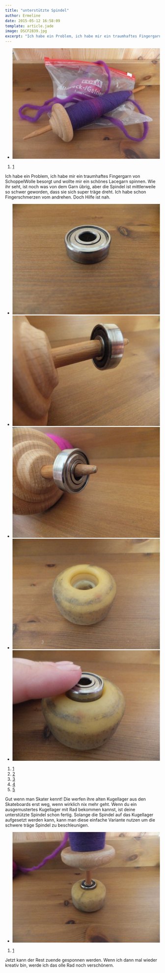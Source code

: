 ```yaml
---
title: "unterstützte Spindel"
author: Ermeline
date: 2015-05-12 16:58:09
template: article.jade
image: DSCF2839.jpg
excerpt: "Ich habe ein Problem, ich habe mir ein traumhaftes Fingergarn von SchoppelWolle besorgt und wollte mir ein schönes Lacegarn spinnen. "
---
```


-   ![DSCF2839](DSCF2839.jpg)

1.  [1](#)

Ich habe ein Problem, ich habe mir ein traumhaftes Fingergarn von
SchoppelWolle besorgt und wollte mir ein schönes Lacegarn spinnen. Wie
ihr seht, ist noch was von dem Garn übrig, aber die Spindel ist
mittlerweile so schwer geworden, dass sie sich super träge dreht. Ich
habe schon Fingerschmerzen vom andrehen. Doch Hilfe ist nah.

-   ![DSCF2846](DSCF2846.jpg)
-   ![DSCF2847](DSCF2847.jpg)
-   ![DSCF2848](DSCF2848.jpg)
-   ![DSCF2845](DSCF2845.jpg)
-   ![DSCF2850](DSCF2850.jpg)

1.  [1](#)
2.  [2](#)
3.  [3](#)
4.  [4](#)
5.  [5](#)

Gut wenn man Skater kennt! Die werfen ihre alten Kugellager aus den
Skateboards erst weg, wenn wirklich nix mehr geht. Wenn du ein
ausgemustertes Kugellager mit Rad bekommen kannst, ist deine
unterstützte Spindel schon fertig. Solange die Spindel auf das
Kugellager aufgesetzt werden kann, kann man diese einfache Variante
nutzen um die schwere träge Spindel zu beschleunigen.

-   ![DSCF2851](DSCF2851.jpg)

1.  [1](#)

Jetzt kann der Rest zuende gesponnen werden. Wenn ich dann mal wieder
kreativ bin, werde ich das olle Rad noch verschönern.
